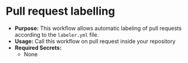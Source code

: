 # Pull request labelling

- **Purpose:** This workflow allows automatic labeling of pull requests
according to the `labeler.yml` file.
- **Usage:** Call this workflow on pull request inside your repository
- **Required Secrets:**
  - None
